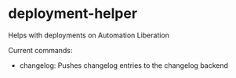 # deployment-helper
Helps with deployments on Automation Liberation

Current commands:
- changelog: Pushes changelog entries to the changelog backend
